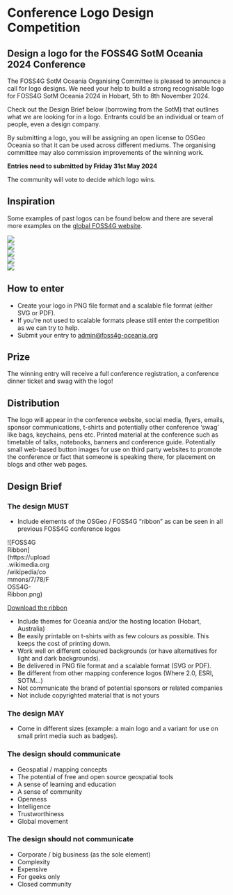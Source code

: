 # Conference Logo Design Competition
## Design a logo for the FOSS4G SotM Oceania 2024 Conference

The FOSS4G SotM Oceania Organising Committee is pleased to announce a call for logo designs. We need your help to build a strong recognisable logo for FOSS4G SotM Oceania 2024 in Hobart, 5th to 8th November 2024.

Check out the Design Brief below (borrowing from the SotM) that outlines what we are looking for in a logo. Entrants could be an individual or team of people, even a design company.

By submitting a logo, you will be assigning an open license to OSGeo Oceania so that it can be used across different mediums. The organising committee may also commission improvements of the winning work. 

**Entries need to submitted by Friday 31st May 2024**

The community will vote to decide which logo wins.

## Inspiration
Some examples of past logos can be found below and there are several more examples on the [global FOSS4G website](https://foss4g.org/).


<div style="width:130px"><img src="https://2023.foss4g-oceania.org/imgs/FOSS4G_2023_Logo_Colour.png"></div>
<div style="width:130px"><img src="https://i0.wp.com/osgeo-oceania.org/wp-content/uploads/2021/08/foss4g-sotm-oceania-2021_logo_reverse-colour.jpg"></div>
<div style="width:130px"><img src="https://2020.foss4g-oceania.org/img/2020/logo_white_background.svg"></div>
<div style="width:130px"><img src="https://2019.foss4g-oceania.org/images/social-share.jpg"></div>
<div style="width:130px"><img src="https://raw.githubusercontent.com/osgeo-oceania/2018-website-archive/master/sites/default/files/logo_image_small.png"></div>


## How to enter

* Create your logo in PNG file format and a scalable file format (either SVG or PDF).
* If you’re not used to scalable formats please still enter the competition as we can try to help.
* Submit your entry to admin@foss4g-oceania.org

## Prize

The winning entry will receive a full conference registration, a conference dinner ticket and swag with the logo!

## Distribution

The logo will appear in the conference website, social media, flyers, emails, sponsor communications, t-shirts and potentially other conference ‘swag’ like bags, keychains, pens etc. Printed material at the conference such as timetable of talks, notebooks, banners and conference guide. Potentially small web-based button images for use on third party websites to promote the conference or fact that someone is speaking there, for placement on blogs and other web pages.

## Design Brief

### The design MUST

* Include elements of the OSGeo / FOSS4G “ribbon” as can be seen in all previous FOSS4G conference logos
  
<div style="width:100px"> ![FOSS4G Ribbon](https://upload.wikimedia.org/wikipedia/commons/7/78/FOSS4G-Ribbon.png)</div>

  [Download the ribbon](https://commons.wikimedia.org/wiki/File:FOSS4G-Ribbon.png)


* Include themes for Oceania and/or the hosting location (Hobart, Australia)
* Be easily printable on t-shirts with as few colours as possible. This keeps the cost of printing down.
* Work well on different coloured backgrounds (or have alternatives for light and dark backgrounds).
* Be delivered in PNG file format and a scalable format (SVG or PDF).
* Be different from other mapping conference logos (Where 2.0, ESRI, SOTM…)
* Not communicate the brand of potential sponsors or related companies
* Not include copyrighted material that is not yours

### The design MAY

* Come in different sizes (example: a main logo and a variant for use on small print media such as badges).

### The design should communicate

* Geospatial / mapping concepts
* The potential of free and open source geospatial tools
* A sense of learning and education
* A sense of community
* Openness
* Intelligence
* Trustworthiness
* Global movement

### The design should not communicate

* Corporate / big business (as the sole element)
* Complexity
* Expensive
* For geeks only
* Closed community
